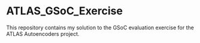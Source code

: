 # ATLAS_GSoC_Exercise
This repository contains my solution to the GSoC evaluation exercise for the ATLAS Autoencoders project. 


